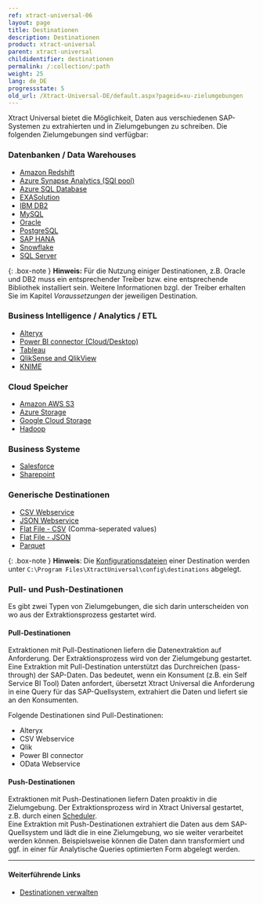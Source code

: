 ```yaml
---
ref: xtract-universal-06
layout: page
title: Destinationen 
description: Destinationen
product: xtract-universal
parent: xtract-universal
childidentifier: destinationen
permalink: /:collection/:path
weight: 25
lang: de_DE
progressstate: 5
old_url: /Xtract-Universal-DE/default.aspx?pageid=xu-zielumgebungen
---
```


Xtract Universal bietet die Möglichkeit, Daten aus verschiedenen SAP-Systemen zu extrahierten und in Zielumgebungen zu schreiben. 
Die folgenden Zielumgebungen sind verfügbar:

### Datenbanken / Data Warehouses

- [Amazon Redshift](./destinationen/redshift) 
- [Azure Synapse Analytics (SQl pool)](./destinationen/azure-synapse-analytics) 
- [Azure SQL Database](./destinationen/microsoft-sql-server) 
- [EXASolution](./destinationen/exasol) 
- [IBM DB2](./destinationen/ibm-db2) 
- [MySQL](./destinationen/mysql) 
- [Oracle](./destinationen/oracle) 
- [PostgreSQL](./destinationen/postgreSQL)
- [SAP HANA](./destinationen/hana) 
- [Snowflake](./destinationen/snowflake)
- [SQL Server](./destinationen//microsoft-sql-server) 

{: .box-note }
**Hinweis:** Für die Nutzung einiger Destinationen, z.B. Oracle und DB2 muss ein entsprechender Treiber bzw. eine entsprechende Bibliothek installiert sein.
Weitere Informationen bzgl. der Treiber erhalten Sie im Kapitel *Voraussetzungen* der jeweiligen Destination.

### Business Intelligence / Analytics / ETL

- [Alteryx](./destinationen/alteryx-de) 
- [Power BI connector (Cloud/Desktop)](./destinationen/Power-BI-Connector) 
- [Tableau](./destinationen/tableau) 
- [QlikSense and QlikView](./destinationen/qlik)  
- [KNIME](./destinationen/knime)

### Cloud Speicher

- [Amazon AWS S3](./destinationen/amazon_aws_s3)
- [Azure Storage](./destinationen/azure-storage) 
- [Google Cloud Storage](./destinationen/google-cloud-storage)
- [Hadoop](./destinationen/hadoop)

### Business Systeme

- [Salesforce](./destinationen/salesforce) 
- [Sharepoint](./destinationen/sharepoint) 

### Generische Destinationen

- [CSV Webservice](./destinationen/csv-via-http) 
- [JSON Webservice](./destinationen/json-via-http)  
- [Flat File - CSV](./destinationen/csv-flat-file) (Comma-seperated values)
- [Flat File - JSON](./destinationen/json-flat-file)
- [Parquet](./destinationen/parquet)


{: .box-note }
**Hinweis**: Die [Konfigurationsdateien](./fortgeschrittene-techniken/backup-und-migration#konfigurationsdateien) einer Destination werden unter `C:\Program Files\XtractUniversal\config\destinations` abgelegt.

### Pull- und Push-Destinationen

Es gibt zwei Typen von Zielumgebungen, die sich darin unterscheiden von wo aus der Extraktionsprozess gestartet wird. 

#### Pull-Destinationen
Extraktionen mit Pull-Destinationen liefern die Datenextraktion auf Anforderung. Der Extraktionsprozess wird von der Zielumgebung gestartet.
Eine Extraktion mit Pull-Destination unterstützt das Durchreichen (pass-through) der SAP-Daten.
Das bedeutet, wenn ein Konsument (z.B. ein Self Service BI Tool) Daten anfordert, übersetzt Xtract Universal die Anforderung in eine Query für das SAP-Quellsystem, extrahiert die Daten und liefert sie an den Konsumenten.

Folgende Destinationen sind Pull-Destinationen: 
- Alteryx
- CSV Webservice 
- Qlik
- Power BI connector
- OData Webservice 

#### Push-Destinationen

Extraktionen mit Push-Destinationen liefern Daten proaktiv in die Zielumgebung. Der Extraktionsprozess wird in Xtract Universal gestartet, z.B. durch einen [Scheduler](./extraktionen-ausfuehren-und-einplanen/call-via-scheduler).<br>
Eine Extraktion mit Push-Destinationen extrahiert die Daten aus dem SAP-Quellsystem und lädt die in eine Zielumgebung, wo sie weiter verarbeitet werden können. 
Beispielsweise können die Daten dann transformiert und ggf. in einer für Analytische Queries optimierten Form abgelegt werden.

******
#### Weiterführende Links
- [Destinationen verwalten](./destinationen/ziele-verwalten)
